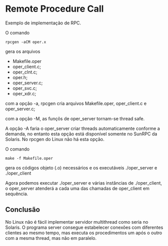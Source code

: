 # Remote Procedure Call
Exemplo de implementa&ccedil;&atilde;o de RPC.

O comando

    rpcgen -aCM oper.x

gera os arquivos

- Makefile.oper
- oper_client.c;
- oper_clnt.c;
- oper.h;
- oper_server.c;
- oper_svc.c;
- oper_xdr.c;

com a op&ccedil;&atilde;o -a, rpcgen cria arquivos Makefile.oper, oper_client.c e oper_server.c;

com a op&ccedil;&atilde;o -M, as fun&ccedil;&otilde;s de oper_server tornam-se thread safe.

A op&ccedil;&atilde;o -A faria o oper_server criar threads automaticamente conforme a demanda, no entanto esta op&ccedil;&atilde;o est&aacute; dispon&iacute;vel somente no SunRPC da Solaris. No rpcgen do Linux n&atilde;o h&aacute; esta op&ccedil;&atilde;o.

O comando

    make -f Makefile.oper

gera os c&oacute;digos objeto (.o) necess&aacute;rios e os execut&aacute;veis ./oper_server e ./oper_client

Agora podemos executar ./oper_server e v&aacute;rias inst&acirc;ncias de ./oper_client, o oper_server atender&aacute; a cada uma das chamadas de oper_client em sequ&ecirc;ncia.

## Conclus&atilde;o
No Linux n&atilde;o  &eacute; f&aacute;cil implementar servidor multithread como seria no Solaris.
O programa server consegue estabelecer conex&otilde;es com diferentes clientes ao mesmo tempo, mas executa os procedimentos um ap&oacute;s o outro com a mesma thread, mas n&atilde;o em paralelo.
